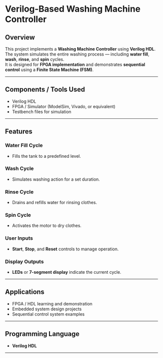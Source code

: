 #  Verilog-Based Washing Machine Controller  

##  Overview  

This project implements a **Washing Machine Controller** using **Verilog HDL**.  
The system simulates the entire washing process — including **water fill**, **wash**, **rinse**, and **spin** cycles.  
It is designed for **FPGA implementation** and demonstrates **sequential control** using a **Finite State Machine (FSM)**.  

---

##  Components / Tools Used  

- Verilog HDL  
- FPGA / Simulator (ModelSim, Vivado, or equivalent)  
- Testbench files for simulation  

---

##  Features  

###  Water Fill Cycle  
- Fills the tank to a predefined level.  

###  Wash Cycle  
- Simulates washing action for a set duration.  

###  Rinse Cycle  
- Drains and refills water for rinsing clothes.  

###  Spin Cycle  
- Activates the motor to dry clothes.  

###  User Inputs  
- **Start**, **Stop**, and **Reset** controls to manage operation.  

###  Display Outputs  
- **LEDs** or **7-segment display** indicate the current cycle.  

---

##  Applications  

- FPGA / HDL learning and demonstration  
- Embedded system design projects  
- Sequential control system examples  

---

##  Programming Language  

- **Verilog HDL**  

---

